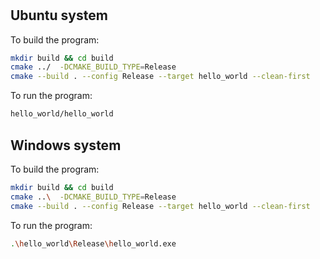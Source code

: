 #

## Ubuntu system

To build the program:

```bash
mkdir build && cd build
cmake ../  -DCMAKE_BUILD_TYPE=Release
cmake --build . --config Release --target hello_world --clean-first
```

To run the program:

```bash
hello_world/hello_world
```

## Windows system

To build the program:

```bash
mkdir build && cd build
cmake ..\  -DCMAKE_BUILD_TYPE=Release
cmake --build . --config Release --target hello_world --clean-first
```

To run the program:

```bash
.\hello_world\Release\hello_world.exe
```
